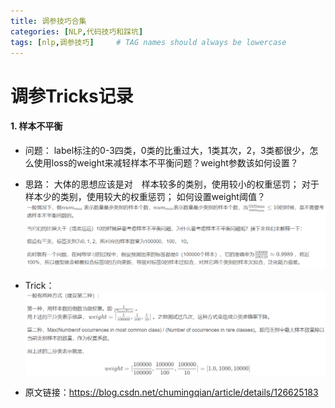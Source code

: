 ```yaml
---
title: 调参技巧合集
categories: [NLP,代码技巧和踩坑]
tags: [nlp,调参技巧]     # TAG names should always be lowercase
---
```

# 调参Tricks记录
#### 1. 样本不平衡
* 问题：
label标注的0-3四类，0类的比重过大，1类其次，2，3类都很少，怎么使用loss的weight来减轻样本不平衡问题？weight参数该如何设置？

* 思路：
大体的思想应该是对　样本较多的类别，使用较小的权重惩罚；
对于样本少的类别，使用较大的权重惩罚；
如何设置weight阈值？
![](/assets/img/调参tricks/2022-09-22-14-21-18.png)

* Trick：
![](/assets/img/调参tricks/2022-09-22-14-22-03.png)

* 原文链接：https://blog.csdn.net/chumingqian/article/details/126625183